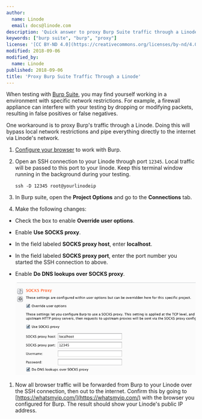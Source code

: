 ```yaml
---
author:
  name: Linode
  email: docs@linode.com
description: 'Quick answer to proxy Burp Suite traffic through a Linode.'
keywords: ["burp suite", "burp", "proxy"]
license: '[CC BY-ND 4.0](https://creativecommons.org/licenses/by-nd/4.0)'
modified: 2018-09-06
modified_by:
  name: Linode
published: 2018-09-06
title: 'Proxy Burp Suite Traffic Through a Linode'
---
```


When testing with [Burp Suite](https://portswigger.net/burp), you may find yourself working in a environment with specific network restrictions. For example, a firewall appliance can interfere with your testing by dropping or modifying packets, resulting in false positives or false negatives.

One workaround is to proxy Burp's traffic through a Linode. Doing this will bypass local network restrictions and pipe everything directly to the internet via Linode's network.

1. [Configure your browser](https://support.portswigger.net/customer/portal/articles/1783055-configuring-your-browser-to-work-with-burp) to work with Burp.

1.  Open an SSH connection to your Linode through port `12345`. Local traffic will be passed to this port to your linode. Keep this terminal window running in the background during your testing.

        ssh -D 12345 root@yourlinodeip

1.  In Burp suite, open the **Project Options** and go to the **Connections** tab.

1.  Make the following changes:

 - Check the box to enable **Override user options**.

 - Enable **Use SOCKS proxy**.

 - In the field labeled **SOCKS proxy host**, enter **localhost**.

 - In the field labeled **SOCKS proxy port**, enter the port number you started the SSH connection to above.

 - Enable **Do DNS lookups over SOCKS proxy**.

    ![Burp Suite proxy settings](burp-proxy-settings.png)

1.  Now all browser traffic will be forwarded from Burp to your Linode over the SSH connection, then out to the internet. Confirm this by going to [https://whatsmyip.com/](https://whatsmyip.com/) with the browser you configured for Burp. The result should show your Linode's public IP address.